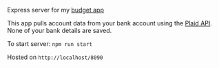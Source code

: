 Express server for my [budget app](https://github.com/Plump-Panda/BudgetWebsiteFrontEnd)

This app pulls account data from your bank account using the [Plaid API](https://plaid.com/). None of your bank details are saved.

To start server:
```npm run start```

Hosted on ```http://localhost/8090```
